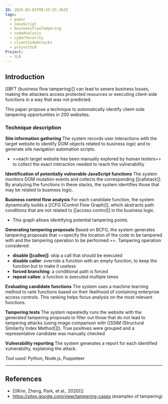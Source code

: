```yaml
---
ID: 2025-03-03T09:55:55.363Z
tags:
  - paper
  - JavaScript
  - businessFlowTampering
  - codeAnalysis
  - cyberSecurity
  - clientSideAttacks
  - projectSLR
Project:
  - SLR
---
```

## Introduction

[[BFT (business flow tampering)]] can lead to severe business losses, making the attackers access protected resources or executing client-side functions in a way that was not predicted.

This paper propose a technique to automatically identify client-side tampering opportunities in 200 websites.

### Technique description

**Site information gathering**
The system records user interactions with the target website to identify DOM objects related to business logic and to generate site navigation automation scripts.
- ==each target website has been manually explored by human testers== to collect the exact interaction needed to reach the vulnerability

**Identification of potentially vulnerable JavaScript functions**
The system monitors DOM mutation events and collects the corresponding [[callstack]]. By analyzing the functions in these stacks, the system identifies those that may be related to business logic.

**Business control flow analysis**
For each candidate function, the system dynamically builds a [[CFG (Control Flow Graph)]], which abstracts path conditions that are not related to [[access control]] in the business logic.
- This graph allows identifying potential tampering points.

**Generating tampering proposals**
Based on BCFG, the system generates tampering proposals that ==specify the location of the code to be tampered with and the tampering operation to be performed ==. Tampering operation considered:
- **disable [[callee]]**: skip a call that should be executed
- **disable caller**: override a function with an empty function, to keep the function but to make it useless
- **forced branching**: a conditional path is forced
- **repeat callee**: a function is executed multiple times

**Evaluating candidate functions**
The system uses a machine learning method to rank functions based on their likelihood of containing enterprise access controls. This ranking helps focus analysis on the most relevant functions.

**Tampering tests**
The system repeatedly runs the website with the generated tampering proposals to filter out those that do not lead to tampering attacks (using image comparison with [[SSIM (Structural Similarity Index Method)]]).
True positives were grouped and a representative candidate was manually checked

**Vulnerability reporting**
The system generates a report for each identified vulnerability, explaining the attack.

*Tool used*: Python, Node.js, Puppeteer

---
## References
- [[(Kim, Zheng, Park, et al., 2020)]]
- https://sites.google.com/view/tampering-cases (examples of tampering)